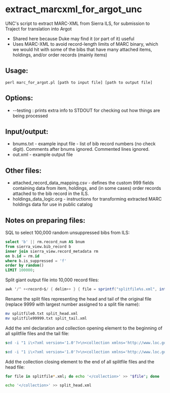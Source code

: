 # extract_marcxml_for_argot_unc
UNC's script to extract MARC-XML from Sierra ILS, for submission to Traject for translation into Argot

- Shared here because Duke may find it (or part of it) useful
- Uses MARC-XML to avoid record-length limits of MARC binary, which we would hit with some of the bibs that have many attached items, holdings, and/or order records (mainly items)

## Usage:
```
perl marc_for_argot.pl [path to input file] [path to output file]
```

## Options:
- --testing : prints extra info to STDOUT for checking out how things are being processed

## Input/output:
- bnums.txt - example input file - list of bib record numbers (no check digit). Comments after bnums ignored. Commented lines ignored.
- out.xml - example output file

## Other files:
- attached_record_data_mapping.csv - defines the custom 999 fields containing data from item, holdings, and (in some cases) order records attached to the bib record in the ILS.
- holdings_data_logic.org - instructions for transforming extracted MARC holdings data for use in public catalog

## Notes on preparing files: 

SQL to select 100,000 random unsuppressed bibs from ILS:

``` sql
select 'b' || rm.record_num AS bnum
from sierra_view.bib_record b
inner join sierra_view.record_metadata rm
on b.id = rm.id
where b.is_suppressed = 'f'
order by random()
LIMIT 100000;
```

Split giant output file into 10,000 record files: 

``` awk
awk '/^ +<record>$/ { delim++ } { file = sprintf("splitfile%s.xml", int(delim / 10000)); print >> file; }' < output.xml
```

Rename the split files representing the head and tail of the original file (replace 9999 with largest number assigned to a split file name):

``` bash
mv splitfile0.txt split_head.xml
mv splitfile99999.txt split_tail.xml
```

Add the xml declaration and collection opening element to the beginning of all splitfile files and the tail file: 

``` sed
sed -i "1 i\<?xml version='1.0'?>\n<collection xmlns='http://www.loc.gov/MARC21/slim' xmlns:xsi='http://www.w3.org/2001/XMLSchema-instance' xsi:schemaLocation='http://www.loc.gov/MARC21/slim http://www.loc.gov/standards/marcxml/schema/MARC21slim.xsd'>" splitfile*.xml

sed -i "1 i\<?xml version='1.0'?>\n<collection xmlns='http://www.loc.gov/MARC21/slim' xmlns:xsi='http://www.w3.org/2001/XMLSchema-instance' xsi:schemaLocation='http://www.loc.gov/MARC21/slim http://www.loc.gov/standards/marcxml/schema/MARC21slim.xsd'>" split_tail.xml
```

Add the collection closing element to the end of all splitfile files and the head file: 

``` bash
for file in splitfile*.xml; do echo '</collection>' >> "$file"; done

echo '</collection>' >> split_head.xml
```



